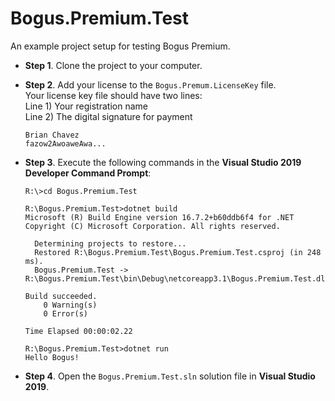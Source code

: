 # Bogus.Premium.Test
An example project setup for testing Bogus Premium.

* **Step 1**. Clone the project to your computer.
* **Step 2**. Add your license to the `Bogus.Premum.LicenseKey` file.  
  Your license key file should have two lines:  
  Line 1) Your registration name  
  Line 2) The digital signature for payment
  ```
  Brian Chavez
  fazow2AwoaweAwa...
  ``` 

* **Step 3**. Execute the following commands in the **Visual Studio 2019 Developer Command Prompt**:
  ```
  R:\>cd Bogus.Premium.Test
  ```
  ```
  R:\Bogus.Premium.Test>dotnet build
  Microsoft (R) Build Engine version 16.7.2+b60ddb6f4 for .NET
  Copyright (C) Microsoft Corporation. All rights reserved.
  
    Determining projects to restore...
    Restored R:\Bogus.Premium.Test\Bogus.Premium.Test.csproj (in 248 ms).
    Bogus.Premium.Test -> R:\Bogus.Premium.Test\bin\Debug\netcoreapp3.1\Bogus.Premium.Test.dll
  
  Build succeeded.
      0 Warning(s)
      0 Error(s)
  
  Time Elapsed 00:00:02.22
  ```
  ```
  R:\Bogus.Premium.Test>dotnet run
  Hello Bogus!
  ```

* **Step 4**. Open the `Bogus.Premium.Test.sln` solution file in **Visual Studio 2019**. 